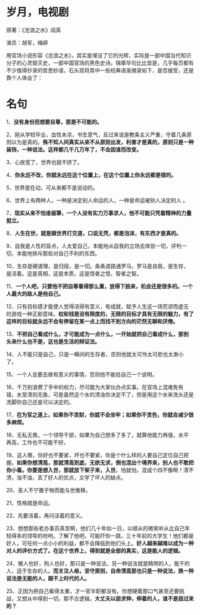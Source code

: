 

# 岁月，电视剧

原著：《沧浪之水》阎真

演员：胡军，梅婷

用官场小说形容《沧浪之水》，其实是埋没了它的光辉，实际是一部中国当代知识分子的心灵毁灭史，一部中国官场的黑色史诗。锦章华句比比皆是，几乎每页都有不少值得抄录的哲思妙语，石头现将其中一些经典语录摘录如下，是否接受，还是靠个人体会了：

# 名句

1、**没有身份而想要自尊，那是不可能的。**


2、刚从学校毕业，血性未凉，书生意气，反过来说是教条主义严重，守着几条原则以为是真的。**殊不知人间真实从来不从原则出发，利害才是真的，原则只是一种装饰，一种说法。这样都几千几万年了，不会因谁而改变。**


3、心放宽了，世界也就不挤了。


4、**你永远不改，你就永远在这个位置上，在这个位置上你永远都是错的。**


5、世界是在动，可从来都不是说动的。


6、世界上有两种人，一种是决定别人命运的人，一种是命运被别人决定的人 。


7、**现实从来不怕谁倔犟，一个人没有实力万事求人，他不可能只凭着精神的力量挺立。**


8、**人生在世，就是跟世界打交道，口说无凭，都是泡沫，有东西才是真的。**


9、自我是人性的盲点，人太爱自己，本能地从自我的立场去体验一切，评判一切，本能地排斥那些对自己不利的东西。


10、生存是硬道理，是归宿，是一切。条条道路通罗马，罗马是自我，是生存，是活着。这是真相，这是本质，这是悟者之悟，智者之智。


11、**一个人吧，只要他不把自尊看得那么重，放得下脸来，机会还是很多的。一个人最大的敌人是他自己。**


12、只有目标感才能使人觉得活得有意义，有成就，赋予人生这一场荒谬而虚无的游戏一种正剧意味。**权和钱是没有限度的，无限的目标才具有无限的魅力，有了这样的目标就永远不会有停留在某一点上而找不到方向的茫然无聊和厌倦。**


13、**不把自己看成什么，才可能成为一点什么，一开始就把自己看成什么，那到头来什么也不是，这也是生活的辩证法。**


14、人不能只是自己，只是一瞬间的生存者，否则他就太可怜太可悲也太渺小了。


15、一个人总要去做有意义的事情，否则他不能给自己一个说明。


16、千万别浪费了手中的权力，尽可能为大家伙办点实事。在官场上混难免有错，水至清则无鱼，可是虽然这个水的清浊你决定不了，但是用这个水来洗头还是洗脚你自己还是可以决定的。


17、**在为官之道上，如果你不贪财，你就不会坐牢；如果你不贪色，你就会减少很多麻烦。**


18、无私无畏。一个领导干部，如果为自己想多了多了，就算他能力再强，水平再高，工作也不可能干好。


19、这人哪，你好也不要紧，坏也不要紧，你是个什么样的人要自己定位自己把握。**如果你想清高，那就清高到底，无欲无求，倒也混出个境界来，别人也不敢把你小看。你要是想入世，那就放下架子来，入世**。怕就怕，混成个四不像啊！清不清，浊不浊，丢了好人的优点，又学了坏人的缺点。


20、圣人不宁置于物而能与世推移。


21、性格就是命运。


22、先要活着，再问活着的意义。


23、想想那些老办事员真苦啊，他们几十年如一日，以顺从的微笑听从比自己年轻得多的领导的吩咐。了解了他吧，可能吓你一跳，三十年前的大学生！他们都是好人，可任何一点小小的利益，都不会降临到他们头上。**好人越来越难以成为一种对人的评价方式了。在这个世界上，得到就是全部的真实，这是能人的逻辑。**


24、猪人也好，狗人也好，那只是一种说法，另一种说法就是精明的人，能干的人，适于生存的人。**而关注人格，坚守原则，自命清高那也只是一种说法，换一种说法是无能的人，跟不上时代的人。**


25、正因为把自己看得太重，才一官半职都没有。你想硬着那口气甚至还要挑战，又想从中得到一切，那不合逻辑。**大丈夫以屈求伸，伸着的人，谁不是屈过来的？**